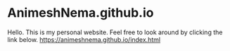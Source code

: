 # AnimeshNema.github.io
Hello. This is my personal website. Feel free to look around by clicking the link below.
https://animeshnema.github.io/index.html

